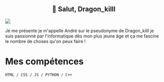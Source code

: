 ## <center> 👋 Salut, Dragon_killl

<img src="https://camo.githubusercontent.com/a5348b8aac5ffe5397d5dcccd7667a44e6fb49dbc7e3fcdb96843be52f3d56bf/68747470733a2f2f6d65646961312e67697068792e636f6d2f6d656469612f6949716d4d3574546a6d704f42396d70626e2f67697068792e6769663f6369643d6563663035653437386a357a6670796b377564367163376373673639686c69356f6a63767369336e3530763165356d6c267269643d67697068792e6769662663743d67"></img>

<p>Je me présente je m'appelle André sur le pseudonyme de Dragon_killl je suis passionné par l'informatique dès mon plus jeune âge et ça me fascine le nombre de choses qu'on peux faire !</p>

# Mes compétences
    HTML / CSS / JS / PYTHON / C++ 


</center>
